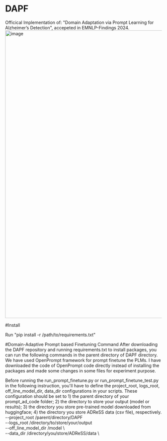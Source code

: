 # DAPF
Officical Implementation of: "Domain Adaptation via Prompt Learning for Alzheimer’s Detection", accepeted in EMNLP-Findings 2024.
<img width="926" alt="image" src="https://github.com/user-attachments/assets/9c0e01d5-2a28-4f44-b375-97b8e079ec05">

#Install


Run "pip install -r /path/to/requirements.txt" 


#Domain-Adaptive Prompt based Finetuning Command
After downloading the DAPF repository and running requirements.txt to install packages, you can run the following commands in the parent directory of DAPF directory. We have used OpenPrompt framework for prompt finetune the PLMs. I have downloaded the code of OpenPrompt code directly instead of installing the packages and made some changes in some files for experiment purpose. 

Before running the run_prompt_finetune.py or run_prompt_finetune_test.py in the following instruction, you'll have to define the project_root, logs_root, off_line_model_dir, data_dir configurations in your scripts. These configuration should be set to 1) the parent directory of your prompt_ad_code folder; 2) the directory to store your output (model or results); 3) the directory you store pre-trained model downloaded from huggingface; 4) the directory you store ADReSS data (csv file), respectively.
--project_root /parent/directory/DAPF \
--logs_root /directory/to/store/your/output \
--off_line_model_dir /model \      
--data_dir /directory/you/store/ADReSS/data \



